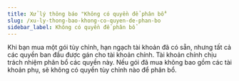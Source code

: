 ```yaml
---
title: Xử lý thông báo "Không có quyền để phân bổ"
slug: /xu-ly-thong-bao-khong-co-quyen-de-phan-bo
sidebar_label: Không có quyền để phân bổ
---
```


Khi bạn mua một gói tùy chỉnh, hạn ngạch tài khoản đã có sẵn, nhưng tất cả các quyền ban đầu được gán cho tài khoản chính. Tài khoản chính chịu trách nhiệm phân bổ các quyền này. Nếu gói đã mua không bao gồm các tài khoản phụ, sẽ không có quyền tùy chỉnh nào để phân bổ.
